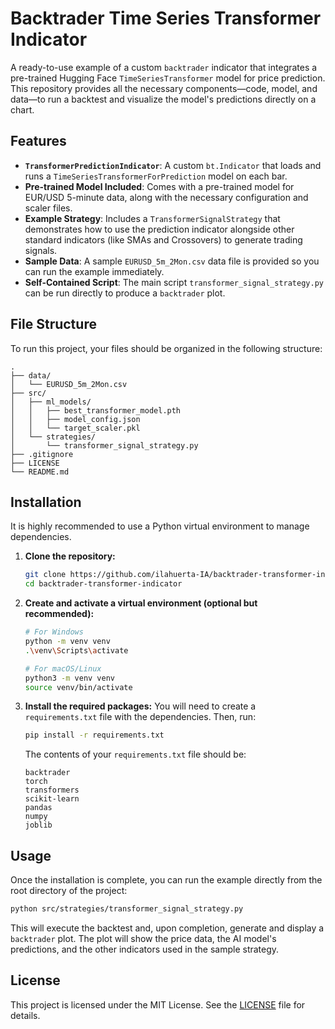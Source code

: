 # Backtrader Time Series Transformer Indicator

A ready-to-use example of a custom `backtrader` indicator that integrates a pre-trained Hugging Face `TimeSeriesTransformer` model for price prediction. This repository provides all the necessary components—code, model, and data—to run a backtest and visualize the model's predictions directly on a chart.

## Features

*   **`TransformerPredictionIndicator`**: A custom `bt.Indicator` that loads and runs a `TimeSeriesTransformerForPrediction` model on each bar.
*   **Pre-trained Model Included**: Comes with a pre-trained model for EUR/USD 5-minute data, along with the necessary configuration and scaler files.
*   **Example Strategy**: Includes a `TransformerSignalStrategy` that demonstrates how to use the prediction indicator alongside other standard indicators (like SMAs and Crossovers) to generate trading signals.
*   **Sample Data**: A sample `EURUSD_5m_2Mon.csv` data file is provided so you can run the example immediately.
*   **Self-Contained Script**: The main script `transformer_signal_strategy.py` can be run directly to produce a `backtrader` plot.

## File Structure

To run this project, your files should be organized in the following structure:

```
.
├── data/
│   └── EURUSD_5m_2Mon.csv
├── src/
│   ├── ml_models/
│   │   ├── best_transformer_model.pth
│   │   ├── model_config.json
│   │   └── target_scaler.pkl
│   └── strategies/
│       └── transformer_signal_strategy.py
├── .gitignore
├── LICENSE
└── README.md
```

## Installation

It is highly recommended to use a Python virtual environment to manage dependencies.

1.  **Clone the repository:**
    ```bash
    git clone https://github.com/ilahuerta-IA/backtrader-transformer-indicator.git
    cd backtrader-transformer-indicator
    ```

2.  **Create and activate a virtual environment (optional but recommended):**
    ```bash
    # For Windows
    python -m venv venv
    .\venv\Scripts\activate

    # For macOS/Linux
    python3 -m venv venv
    source venv/bin/activate
    ```

3.  **Install the required packages:**
    You will need to create a `requirements.txt` file with the dependencies. Then, run:
    ```bash
    pip install -r requirements.txt
    ```

    The contents of your `requirements.txt` file should be:
    ```text
    backtrader
    torch
    transformers
    scikit-learn
    pandas
    numpy
    joblib
    ```

## Usage

Once the installation is complete, you can run the example directly from the root directory of the project:

```bash
python src/strategies/transformer_signal_strategy.py
```

This will execute the backtest and, upon completion, generate and display a `backtrader` plot. The plot will show the price data, the AI model's predictions, and the other indicators used in the sample strategy.

## License

This project is licensed under the MIT License. See the [LICENSE](LICENSE) file for details.
